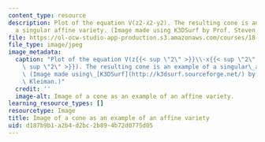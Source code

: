 ```yaml
---
content_type: resource
description: Plot of the equation V(z2-x2-y2). The resulting cone is an example of
  a singular affine variety. (Image made using K3DSurf by Prof. Steven Kleiman.)
file: https://ol-ocw-studio-app-production.s3.amazonaws.com/courses/18-704-seminar-in-algebra-and-number-theory-computational-commutative-algebra-and-algebraic-geometry-fall-2008/d187b9b1a2b4d2bc2b894b72d0775d05_18-704f08-th.jpg
file_type: image/jpeg
image_metadata:
  caption: "Plot of the equation V(z{{< sup \"2\" >}}\\-x{{< sup \"2\" >}}\\-y{{<\
    \ sup \"2\" >}}). The resulting cone is an example of a singular\_affine variety.\
    \ (Image made using\_[K3DSurf](http://k3dsurf.sourceforge.net/) by Prof. Steven\
    \ Kleiman.)"
  credit: ''
  image-alt: Image of a cone as an example of an affine variety.
learning_resource_types: []
resourcetype: Image
title: Image of a cone as an example of an affine variety
uid: d187b9b1-a2b4-d2bc-2b89-4b72d0775d05
---
```


